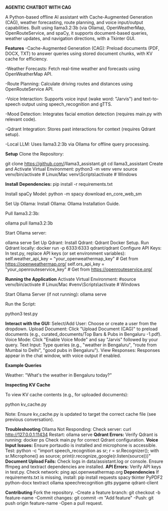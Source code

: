 **AGENTIC CHATBOT WITH CAG**

A Python-based offline AI assistant with Cache-Augmented Generation (CAG), weather forecasting, route planning, and voice input/output capabilities. Built using llama3.2:3b (via Ollama), OpenWeatherMap, OpenRouteService, and spaCy, it supports document-based queries, weather updates, and navigation directions, with a Tkinter GUI.

**Features**
-Cache-Augmented Generation (CAG): Preload documents (PDF, DOCX, TXT) to answer queries using stored document chunks, with KV cache for efficiency.

-Weather Forecasts: Fetch real-time weather and forecasts using OpenWeatherMap API.

-Route Planning: Calculate driving routes and distances using OpenRouteService API.

-Voice Interaction: Supports voice input (wake word: "Jarvis") and text-to-speech output using speech_recognition and gTTS.

-Mood Detection: Integrates facial emotion detection (requires main.py with relevant code).

-Qdrant Integration: Stores past interactions for context (requires Qdrant setup).

-Local LLM: Uses llama3.2:3b via Ollama for offline query processing.



**Setup**
Clone the Repository:

git clone https://github.com/<your-username>/llama3_assistant.git
cd llama3_assistant
Create and Activate Virtual Environment:
python3 -m venv venv
source venv/bin/activate  # Linux/Mac
venv\Scripts\activate     # Windows

**Install Dependencies:**
pip install -r requirements.txt

Install spaCy Model:
python -m spacy download en_core_web_sm

Set Up Ollama:
Install Ollama: Ollama Installation Guide.

Pull llama3.2:3b:

ollama pull llama3.2:3b

Start Ollama server:

ollama serve
Set Up Qdrant:
Install Qdrant: Qdrant Docker Setup.
Run Qdrant locally:
docker run -p 6333:6333 qdrant/qdrant
Configure API Keys:
In test.py, replace API keys (or set environment variables):
self.weather_api_key = "your_openweathermap_key"  # Get from https://openweathermap.org/
self.ors_api_key = "your_openrouteservice_key"    # Get from https://openrouteservice.org/


**Running the Application**
Activate Virtual Environment:
#source venv/bin/activate  # Linux/Mac
#venv\Scripts\activate     # Windows

Start Ollama Server (if not running):
ollama serve

Run the Script:

python3 test.py

**Interact with the GUI:**
Select/Add User: Choose or create a user from the dropdown.
Upload Document: Click "Upload Document (CAG)" to preload documents (e.g., curated_documents/Top Bars & Pubs in Bengaluru -1.pdf).
Voice Mode: Click "Enable Voice Mode" and say "Jarvis" followed by your query.
Text Input: Type queries (e.g., "weather in Bengaluru", "route from Mumbai to Delhi", "good pubs in Bengaluru").
View Responses: Responses appear in the chat window, with voice output if enabled.

**Example Queries**

Weather: "What's the weather in Bengaluru today?"

**Inspecting KV Cache**

To view KV cache contents (e.g., for uploaded documents):

python kv_cache.py

Note: Ensure kv_cache.py is updated to target the correct cache file (see previous conversation).

**Troubleshooting**
Ollama Not Responding:
Check server: curl http://127.0.0.1:11434
Restart: ollama serve
**Qdrant Errors:**
Verify Qdrant is running: docker ps
Check main.py for correct Qdrant configuration.
**Voice Input Issues:**
Ensure portaudio is installed and microphone is accessible.
Test: python -c "import speech_recognition as sr; r = sr.Recognizer(); with sr.Microphone() as source; print(r.recognize_google(r.listen(source)))"
**Document Upload Fails:**
Check logs in data/assistant.log or console.
Ensure ffmpeg and textract dependencies are installed.
**API Errors:**
Verify API keys in test.py.
Check network: ping api.openweathermap.org
**Dependencies**
If requirements.txt is missing, install:
pip install requests spacy tkinter PyPDF2 python-docx textract ollama speechrecognition gtts pygame qdrant-client

**Contributing**
Fork the repository.
-Create a feature branch: git checkout -b feature-name
-Commit changes: git commit -m "Add feature"
-Push: git push origin feature-name
-Open a pull request.
